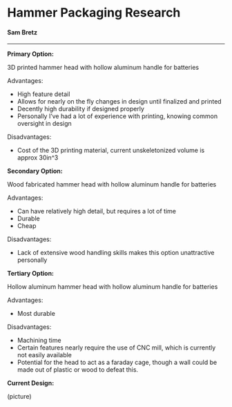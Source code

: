 # Hammer Packaging Research #
#### Sam Bretz ####


---


**Primary Option:**

3D printed hammer head with hollow aluminum handle for batteries

Advantages:
  * High feature detail
  * Allows for nearly on the fly changes in design until finalized and printed
  * Decently high durability if designed properly
  * Personally I’ve had a lot of experience with printing, knowing common oversight in design

Disadvantages:
  * Cost of the 3D printing material, current unskeletonized volume is approx 30in^3

**Secondary Option:**

Wood fabricated hammer head with hollow aluminum handle for batteries

Advantages:
  * Can have relatively high detail, but requires a lot of time
  * Durable
  * Cheap

Disadvantages:
  * Lack of extensive wood handling skills makes this option unattractive personally

**Tertiary Option:**

Hollow aluminum hammer head with hollow aluminum handle for batteries

Advantages:
  * Most durable

Disadvantages:
  * Machining time
  * Certain features nearly require the use of CNC mill, which is currently not easily available
  * Potential for the head to act as a faraday cage, though a wall could be made out of plastic or wood to defeat this.

**Current Design:**

(picture)